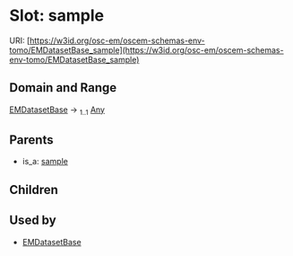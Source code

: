 
# Slot: sample



URI: [https://w3id.org/osc-em/oscem-schemas-env-tomo/EMDatasetBase_sample](https://w3id.org/osc-em/oscem-schemas-env-tomo/EMDatasetBase_sample)


## Domain and Range

[EMDatasetBase](EMDatasetBase.md) &#8594;  <sub>1..1</sub> [Any](Any.md)

## Parents

 *  is_a: [sample](sample.md)

## Children


## Used by

 * [EMDatasetBase](EMDatasetBase.md)

